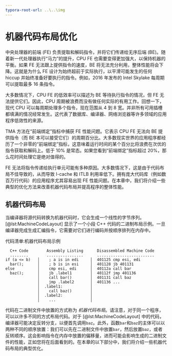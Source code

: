 ```yaml
---
typora-root-url: ..\..\img
---
```


[TODO]:如何测量代码占用空间

# 机器代码布局优化

中央处理器的前端 (FE) 负责提取和解码指令，并将它们传递给无序后端 (BE)。随着新一代处理器执行“马力”的提升，CPU FE 也需要变得更加强大，以保持机器的平衡。如果 FE 无法跟上提供指令的速度，BE 将无法充分利用，整体性能将会下降。这就是为什么 FE 设计为始终超前于实际执行，以平滑可能发生的任何 hiccup 并始终准备好要执行的指令。例如，2016 年发布的 Intel Skylake 每周期可以提取最多 16 条指令。

大多数情况下，CPU FE 的低效率可以描述为 BE 等待执行指令的情况，但 FE 无法提供它们。因此，CPU 周期被浪费而没有做任何实际的有用工作。回想一下，现代 CPU 可以每周期处理多个指令，现在范围从 4 到 8 宽。并非所有可用插槽都填满的情况经常发生。这代表了数据库、编译器、网络浏览器等许多领域的应用程序低效性的来源。

TMA 方法在“前端绑定”指标中捕获 FE 性能问题。它表示 CPU FE 无法向 BE 提供指令（而 BE 本可以接受它们）的周期百分比。大多数现实世界的应用程序都经历了一个非零的“前端绑定”指标，这意味着运行时间的某个百分比将浪费在次优的指令获取和解码上。低于 10% 是常态。如果您看到“前端绑定”指标超过 20%，那么花时间处理它是绝对值得的。

FE 无法将指令传递给执行单元可能有多种原因。大多数情况下，这是由于代码布局不佳导致的，从而导致 I-cache 和 ITLB 利用率低下。拥有庞大代码库（例如数百万行代码）的应用程序尤其容易出现 FE 性能问题。在本章中，我们将介绍一些典型的优化方法来改善机器代码布局并提高程序的整体性能。


 ## 机器代码布局

当编译器将源代码转换为机器代码时，它会生成一个线性的字节序列。[@lst:MachineCodeLayout] 显示了一个小段 C++ 代码的二进制布局示例。一旦编译器完成生成汇编指令，它需要对它们进行编码并按顺序排列在内存中。


代码清单:机器代码布局示例
~~~~ {#lst:MachineCodeLayout .cpp}
  C++ Code        Assembly Listing      Disassembled Machine Code
  ........        ................      ......................... 
if (a <= b)   │    ; a is in edi     │  401125 cmp esi, edi
  bar();      │    ; b is in esi     │  401128 jb 401131
else          │    cmp esi, edi      │  40112a call bar
  baz();      │    jb .label1        │  40112f jmp 401136
              │    call bar()        │  401131 call baz
              │    jmp .label2       │  401136 ...
              │  .label1:            │
              │    call baz()        │
              │  .label2:            │
              │    ...               │
~~~~~~~~~~~~~~~~~~~~~~~~~~~~~~~~~~~~~~~~~~~~~~~~~

代码在二进制文件中放置的方式称为 *机器代码布局*。请注意，对于同一个程序，可以以许多不同的方式布局代码。对于 [@lst:MachineCodeLayout] 中的代码，编译器可能决定反转分支，以便首先调用`baz`。此外，函数`bar`和`baz`的主体可以以两种不同的顺序放置：我们可以先在二进制文件中放置`bar`，然后放置`baz`，或者反转顺序。这会影响指令在内存中放置的偏移量，进而可能会影响生成的二进制文件的性能，正如您将在后面看到的。在本章的以下部分中，我们将介绍一些机器代码布局的典型优化。
